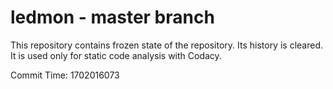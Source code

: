 # ledmon - master branch

This repository contains frozen state of the repository.
Its history is cleared. It is used only for static code
analysis with Codacy.

Commit Time: 1702016073
